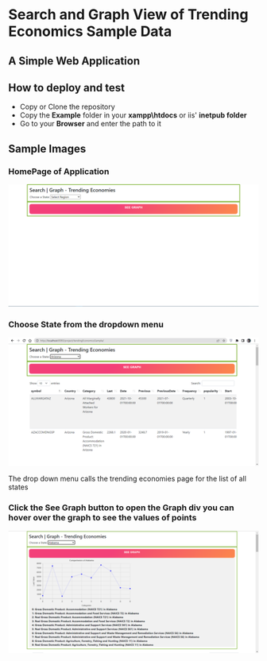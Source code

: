 # Search and Graph View of Trending Economics Sample Data 

## A Simple Web Application

## How to deploy and test

- Copy or Clone the repository
- Copy the **Example** folder in your **xampp\htdocs** or iis' **inetpub folder**
- Go to your **Browser** and enter the path to it

## Sample Images

### HomePage of Application

![alt text](./images/HomePage.png) 

### Choose State from the dropdown menu 

![alt text](./images/ChoseState.png) 

The drop down menu calls the trending economies page for the list of all states 

### Click the See Graph button to open the Graph div you can hover over the graph to see the values of points

![alt text](./images/SeeGraph.png)

